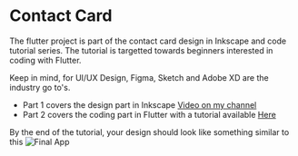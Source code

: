# Contact Card
The flutter project is part of the contact card design in Inkscape and code tutorial series.
The tutorial is targetted towards beginners interested in coding with Flutter. 

Keep in mind, for UI/UX Design, Figma, Sketch and Adobe XD are the industry go to's.

- Part 1 covers the design part in Inkscape [Video on my channel](https://youtube.com/@patra0o)
- Part 2 covers the coding part in Flutter with a tutorial available [Here](https://youtu.be/DmHS03szE_s)

By the end of the tutorial, your design should look like something similar to this
![Final App](https://www.instagram.com/p/CqOmIxVsUZ_/?igshid=YmMyMTA2M2Y=)
